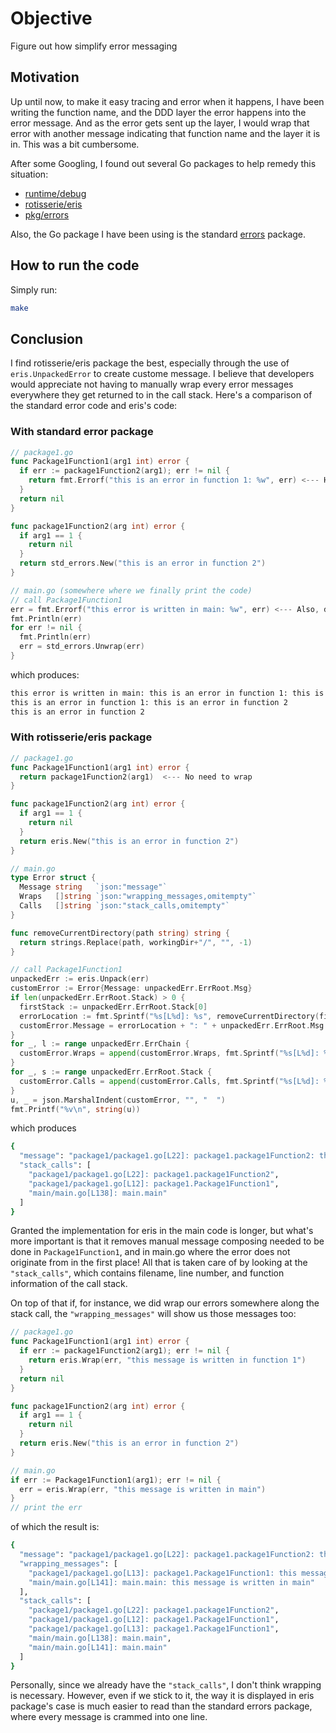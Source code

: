 # Objective
Figure out how simplify error messaging

## Motivation
Up until now, to make it easy tracing and error when it happens, I have been writing the function name, and the DDD layer
the error happens into the error message. And as the error gets sent up the layer, I would wrap that error with another
message indicating that function name and the layer it is in. This was a bit cumbersome.

After some Googling, I found out several Go packages to help remedy this situation:
- [runtime/debug](https://pkg.go.dev/runtime/debug@go1.21.0)
- [rotisserie/eris](https://pkg.go.dev/github.com/rotisserie/eris)
- [pkg/errors](https://pkg.go.dev/github.com/pkg/errors)

Also, the Go package I have been using is the standard [errors](https://pkg.go.dev/errors) package.

## How to run the code
Simply run:
```bash
make
```

## Conclusion
I find rotisserie/eris package the best, especially through the use of `eris.UnpackedError` to create custome message.
I believe that developers would appreciate not having to manually wrap every error messages everywhere they get returned to in the call stack.
Here's a comparison of the standard error code and eris's code:
### With standard error package
```go
// package1.go
func Package1Function1(arg1 int) error {
  if err := package1Function2(arg1); err != nil {
    return fmt.Errorf("this is an error in function 1: %w", err) <--- Here developer needs to remember to wrap
  }
  return nil
}

func package1Function2(arg int) error {
  if arg1 == 1 {
    return nil
  }
  return std_errors.New("this is an error in function 2")
}

// main.go (somewhere where we finally print the code)
// call Package1Function1
err = fmt.Errorf("this error is written in main: %w", err) <--- Also, developer needs to wrap here
fmt.Println(err)
for err != nil {
  fmt.Println(err)
  err = std_errors.Unwrap(err)
}
```
which produces:
```bash
this error is written in main: this is an error in function 1: this is an error in function 2
this is an error in function 1: this is an error in function 2
this is an error in function 2
```

### With rotisserie/eris package
```go
// package1.go
func Package1Function1(arg1 int) error {
  return package1Function2(arg1)  <--- No need to wrap
}

func package1Function2(arg int) error {
  if arg1 == 1 {
    return nil
  }
  return eris.New("this is an error in function 2")
}

// main.go
type Error struct {
  Message string   `json:"message"`
  Wraps   []string `json:"wrapping_messages,omitempty"`
  Calls   []string `json:"stack_calls,omitempty"`
}

func removeCurrentDirectory(path string) string {
  return strings.Replace(path, workingDir+"/", "", -1)
}

// call Package1Function1
unpackedErr := eris.Unpack(err)
customError := Error{Message: unpackedErr.ErrRoot.Msg}
if len(unpackedErr.ErrRoot.Stack) > 0 {
  firstStack := unpackedErr.ErrRoot.Stack[0]
  errorLocation := fmt.Sprintf("%s[L%d]: %s", removeCurrentDirectory(firstStack.File), firstStack.Line, firstStack.Name)
  customError.Message = errorLocation + ": " + unpackedErr.ErrRoot.Msg
}
for _, l := range unpackedErr.ErrChain {
  customError.Wraps = append(customError.Wraps, fmt.Sprintf("%s[L%d]: %s: %s", removeCurrentDirectory(l.Frame.File), l.Frame.Line, l.Frame.Name, l.Msg))
}
for _, s := range unpackedErr.ErrRoot.Stack {
  customError.Calls = append(customError.Calls, fmt.Sprintf("%s[L%d]: %s", removeCurrentDirectory(s.File), s.Line, s.Name))
}
u, _ = json.MarshalIndent(customError, "", "  ")
fmt.Printf("%v\n", string(u))
```
which produces
```bash
{
  "message": "package1/package1.go[L22]: package1.package1Function2: this is an error in function 2",
  "stack_calls": [
    "package1/package1.go[L22]: package1.package1Function2",
    "package1/package1.go[L12]: package1.Package1Function1",
    "main/main.go[L138]: main.main"
  ]
}
```

Granted the implementation for eris in the main code is longer, but what's more important is that it removes manual message composing needed to be done in
`Package1Function1`, and in main.go where the error does not originate from in the first place!
All that is taken care of by looking at the `"stack_calls"`, which contains filename, line number, and function information of the call stack.

On top of that if, for instance, we did wrap our errors somewhere along the stack call, the `"wrapping_messages"` will show us those messages too:
```go
// package1.go
func Package1Function1(arg1 int) error {
  if err := package1Function2(arg1); err != nil {
    return eris.Wrap(err, "this message is written in function 1")
  }
  return nil
}

func package1Function2(arg int) error {
  if arg1 == 1 {
    return nil
  }
  return eris.New("this is an error in function 2")
}

// main.go
if err := Package1Function1(arg1); err != nil {
  err = eris.Wrap(err, "this message is written in main")
}
// print the err
```
of which the result is:
```bash
{
  "message": "package1/package1.go[L22]: package1.package1Function2: this is an error in function 2",
  "wrapping_messages": [
    "package1/package1.go[L13]: package1.Package1Function1: this message is written in function 1",
    "main/main.go[L141]: main.main: this message is written in main"
  ],
  "stack_calls": [
    "package1/package1.go[L22]: package1.package1Function2",
    "package1/package1.go[L12]: package1.Package1Function1",
    "package1/package1.go[L13]: package1.Package1Function1",
    "main/main.go[L138]: main.main",
    "main/main.go[L141]: main.main"
  ]
}
```
Personally, since we already have the `"stack_calls"`, I don't think wrapping is necessary.
However, even if we stick to it, the way it is displayed in eris package's case is much easier to read than the standard errors package,
where every message is crammed into one line.
